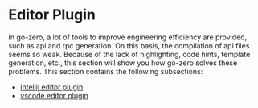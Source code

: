 # Editor Plugin

In go-zero, a lot of tools to improve engineering efficiency are provided, such as api and rpc generation. On this basis, the compilation of api files seems so weak.
Because of the lack of highlighting, code hints, template generation, etc., this section will show you how go-zero solves these problems. This section contains the following subsections:

* [intellij editor plugin](intellij)
* [vscode editor plugin](vscode)